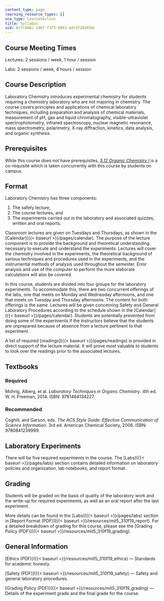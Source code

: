 ```yaml
---
content_type: page
learning_resource_types: []
ocw_type: CourseSection
title: Syllabus
uid: bcfc046c-146f-f3f5-6863-adc5f28d416c
---
```


Course Meeting Times
--------------------

Lectures: 2 sessions / week, 1 hour / session

Labs: 2 sessions / week, 4 hours / session

Course Description
------------------

Laboratory Chemistry introduces experimental chemistry for students requiring a chemistry laboratory who are not majoring in chemistry. The course covers principles and applications of chemical laboratory techniques, including preparation and analysis of chemical materials, measurement of pH, gas and liquid chromatography, visible-ultraviolet spectrophotometry, infrared spectroscopy, nuclear magnetic resonance, mass spectrometry, polarimetry, X-ray diffraction, kinetics, data analysis, and organic synthesis.

Prerequisites
-------------

While this course does not have prerequisites, [_5.12 Organic Chemistry I_](/courses/5-12-organic-chemistry-i-spring-2005) is a co-requisite which is taken concurrently with this course by students on campus.

Format
------

Laboratory Chemistry has three components:

1.  The safety lecture,
2.  The course lectures, and
3.  The experiments carried out in the laboratory and associated quizzes, written and oral reports.

Classroom lectures are given on Tuesdays and Thursdays, as shown in the [Calendar]({{< baseurl >}}/pages/calendar). The purpose of the lecture component is to provide the background and theoretical understanding necessary to execute and understand the experiments. Lectures will cover the chemistry involved in the experiments, the theoretical background of various techniques and procedures used in the experiments, and the instrumental methods of analysis used throughout the semester. Error analysis and use of the computer to perform the more elaborate calculations will also be covered.

In this course, students are divided into four groups for the laboratory experiments. To accommodate this, there are two concurrent offerings of the labs, one that meets on Monday and Wednesday afternoons, and one that meets on Tuesday and Thursday afternoons. The content for both offerings is the same. Lectures will be given concerning Safety and General Laboratory Procedures according to the schedule shown in the [Calendar]({{< baseurl >}}/pages/calendar). Students are potentially prevented from doing some of the experiments if the instructors believe that the students are unprepared because of absence from a lecture pertinent to that experiment.

A list of required [readings]({{< baseurl >}}/pages/readings) is provided in direct support of the lecture material. It will prove most valuable to students to look over the readings prior to the associated lectures.

Textbooks
---------

### Required

Mohrig, Alberg, et al. _Laboratory Techniques in Organic Chemistry_. 4th ed. W. H. Freeman, 2014. ISBN: 9781464134227.

### Recommended

Coghill, and Garson, eds. _The ACS Style Guide: Effective Communication of Science Information_. 3rd ed. American Chemical Society, 2006. ISBN: 9780841239999.

Laboratory Experiments
----------------------

There will be five required experiments in the course. The [Labs]({{< baseurl >}}/pages/labs) section contains detailed information on laboratory policies and organization, lab notebooks, and report format.

Grading
-------

Students will be graded on the basis of quality of the laboratory work and the write-up for required experiments, as well as an oral report after the last experiment.

More details can be found in the [Labs]({{< baseurl >}}/pages/labs) section in [Report Format (PDF)]({{< baseurl >}}/resources/mit5_310f19_report). For a detailed breakdown of grading for this course, please see the [Grading Policy (PDF)]({{< baseurl >}}/resources/mit5_310f19_grading).

General Information
-------------------

[Ethics (PDF)]({{< baseurl >}}/resources/mit5_310f19_ethics) — Standards for academic honesty.

[Safety (PDF)]({{< baseurl >}}/resources/mit5_310f19_safety) — Safety and general laboratory procedures.

[Grading Policy (PDF)]({{< baseurl >}}/resources/mit5_310f19_grading) — Details of the experiment grade and the final grade for the course.